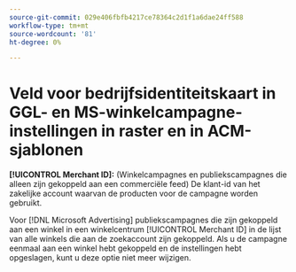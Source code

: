 ```yaml
---
source-git-commit: 029e406fbfb4217ce78364c2d1f1a6dae24ff588
workflow-type: tm+mt
source-wordcount: '81'
ht-degree: 0%

---
```

# Veld voor bedrijfsidentiteitskaart in GGL- en MS-winkelcampagne-instellingen in raster en in ACM-sjablonen

**[!UICONTROL Merchant ID]:** (Winkelcampagnes en publiekscampagnes die alleen zijn gekoppeld aan een commerciële feed) De klant-id van het zakelijke account waarvan de producten voor de campagne worden gebruikt.

Voor [!DNL Microsoft Advertising] publiekscampagnes die zijn gekoppeld aan een winkel in een winkelcentrum [!UICONTROL Merchant ID] in de lijst van alle winkels die aan de zoekaccount zijn gekoppeld. Als u de campagne eenmaal aan een winkel hebt gekoppeld en de instellingen hebt opgeslagen, kunt u deze optie niet meer wijzigen.
